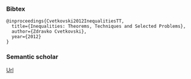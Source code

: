 ### Bibtex
```
@inproceedings{Cvetkovski2012InequalitiesTT,
  title={Inequalities: Theorems, Techniques and Selected Problems},
  author={Zdravko Cvetkovski},
  year={2012}
}
```

### Semantic scholar

[Url](https://www.semanticscholar.org/paper/Inequalities%3A-Theorems%2C-Techniques-and-Selected-Cvetkovski/4f99d562cd2d56cc8361384b3a6369d9b2e1d338)